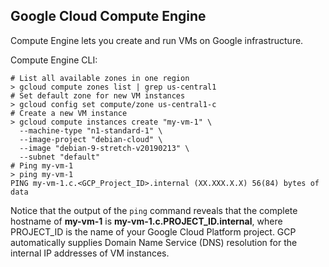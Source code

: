 ## Google Cloud Compute Engine
Compute Engine lets you create and run VMs on Google infrastructure.

Compute Engine CLI:
```
# List all available zones in one region
> gcloud compute zones list | grep us-central1
# Set default zone for new VM instances
> gcloud config set compute/zone us-central1-c
# Create a new VM instance
> gcloud compute instances create "my-vm-1" \
  --machine-type "n1-standard-1" \
  --image-project "debian-cloud" \
  --image "debian-9-stretch-v20190213" \
  --subnet "default"
# Ping my-vm-1
> ping my-vm-1
PING my-vm-1.c.<GCP_Project_ID>.internal (XX.XXX.X.X) 56(84) bytes of data
```
Notice that the output of the `ping` command reveals that the complete hostname of **my-vm-1** is **my-vm-1.c.PROJECT_ID.internal**, where PROJECT_ID is the name of your Google Cloud Platform project. GCP automatically supplies Domain Name Service (DNS) resolution for the internal IP addresses of VM instances.